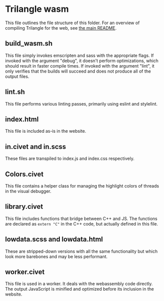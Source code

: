 # Trilangle wasm

This file outlines the file structure of this folder. For an overview of compiling Trilangle for the web, see [the main README][1].

## build_wasm.sh

This file simply invokes emscripten and sass with the appropriate flags. If invoked with the argument "debug", it doesn't perform optimizations, which should result in faster compile times. If invoked with the argument "lint", it only verifies that the builds will succeed and does not produce all of the output files.

## lint.sh

This file performs various linting passes, primarily using eslint and stylelint.

## index.html

This file is included as-is in the website.

## in.civet and in.scss

These files are transpiled to index.js and index.css respectively.

## Colors.civet

This file contains a helper class for managing the highlight colors of threads in the visual debugger.

## library.civet

This file includes functions that bridge between C++ and JS. The functions are declared as `extern "C"` in the C++ code, but actually defined in this file.

## lowdata.scss and lowdata.html

These are stripped-down versions with all the same functionality but which look more barebones and may be less performant.

## worker.civet

This file is used in a worker. It deals with the webassembly code directly. The output JavaScript is minified and optimized before its inclusion in the website.

[1]: ../README.md#compiling-for-the-web
